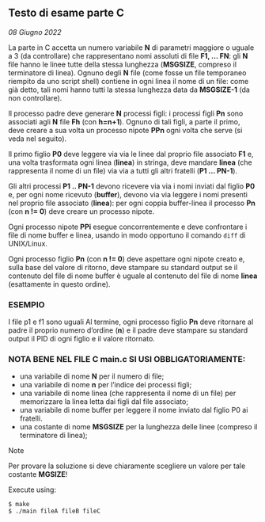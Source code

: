 ## Testo di esame parte C
*08 Giugno 2022*

La parte in C accetta un numero variabile **N** di parametri maggiore o uguale a 3 (da controllare) che rappresentano nomi assoluti di file **F1, ... FN**: gli **N** file hanno le linee tutte della stessa lunghezza (**MSGSIZE**, compreso il terminatore di linea). Ognuno degli **N** file (come fosse un file temporaneo riempito da uno script shell) contiene in ogni linea il nome di un file: come già detto, tali nomi hanno tutti la stessa lunghezza data da **MSGSIZE-1** (da non controllare).

Il processo padre deve generare **N** processi figli: i processi figli **Pn** sono associati agli **N** file **Fh** (con **h=n+1**). Ognuno di tali figli, a parte il primo, deve creare a sua volta un processo nipote **PPn** ogni volta che serve (si veda nel seguito).

Il primo figlio **P0** deve leggere via via le linee dal proprio file associato **F1** e, una volta trasformata ogni linea (**linea**) in stringa, deve mandare **linea** (che rappresenta il nome di un file) via via a tutti gli altri fratelli (**P1 ... PN-1**).

Gli altri processi **P1 .. PN-1** devono ricevere via via i nomi inviati dal figlio **P0** e, per ogni nome ricevuto (**buffer**), devono via via leggere i nomi presenti nel proprio file associato (**linea**): per ogni coppia buffer-linea il processo **Pn** (con **n != 0**) deve creare un processo nipote.

Ogni processo nipote **PPi** esegue concorrentemente e deve confrontare i file di nome buffer e linea, usando in modo opportuno il comando `diff` di UNIX/Linux.

Ogni processo figlio **Pn** (con **n != 0**) deve aspettare ogni nipote creato e, sulla base del valore di ritorno, deve stampare su standard output se il contenuto del file di nome buffer è uguale al contenuto del file di nome **linea** (esattamente in questo ordine).

### ESEMPIO

I file p1 e f1 sono uguali
Al termine, ogni processo figlio **Pn** deve ritornare al padre il proprio numero d’ordine (**n**) e il padre deve
stampare su standard output il PID di ogni figlio e il valore ritornato.

### NOTA BENE NEL FILE C main.c SI USI OBBLIGATORIAMENTE:
- una variabile di nome **N** per il numero di file;
- una variabile di nome **n** per l’indice dei processi figli;
- una variabile di nome linea (che rappresenta il nome di un file) per memorizzare la linea letta dai figli dal file associato;
- una variabile di nome buffer per leggere il nome inviato dal figlio P0 ai fratelli.
- una costante di nome **MSGSIZE** per la lunghezza delle linee (compreso il terminatore di linea);

>[!NOTE]
> Per provare la soluzione si deve chiaramente scegliere un valore per tale costante **MGSIZE**!

Execute using:
```console
$ make
$ ./main fileA fileB fileC
```